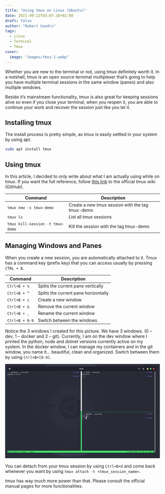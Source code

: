 ```yaml
---
title: "Using tmux on Linux (Ubuntu)"
date: 2021-09-22T03:07:38+02:00
draft: false
author: "Robert Sandru"
tags:
  - Linux
  - Terminal
  - Tmux
cover:
  image: "images/tmux-1.webp"
---
```


Whether you are new to the terminal or not, using tmux definitely worth it. In a nutshell, tmux is an open source terminal multiplexer that’s going to help you
have multiple terminal sessions in the same window (panes) and also multiple
windows.

Beside it’s mainstream functionality, tmux is also great for keeping sessions
alive so even if you close your terminal, when you reopen it, you are able to
continue your work and recover the session just like you let it.

## Installing tmux

The install process is pretty simple, as tmux is easily settled in your system by using apt.

```bash
sudo apt install tmux
```

## Using tmux

In this article, I decided to only write about what I am actually using while
on tmux. If you want the full reference, follow
[this link](https://github.com/tmux/tmux/wiki) to the official tmux wiki
(GitHub).

| Command                          | Description                                      |
| -------------------------------- | ------------------------------------------------ |
| `tmux new -s tmux-demo`          | Create a new tmux session with the tag tmux-demo |
| `tmux ls`                        | List all tmux sessions                           |
| `tmux kill-session -t tmux-demo` | Kill the session with the tag tmux-demo          |

## Managing Windows and Panes

When you create a new session, you are automatically attached to it. Tmux has a command key (prefix key) that you can access usually by pressing `CTRL + B`.

| Command        | Description                          |
| -------------- | ------------------------------------ |
| `Ctrl+B + %`   | Splits the current pane vertically   |
| `Ctrl+B + “`   | Splits the current pane horizontally |
| `Ctrl+B + c`   | Create a new window                  |
| `Ctrl+B + &`   | Remove the current window            |
| `Ctrl+B + ,`   | Rename the current window            |
| `Ctrl+B + 0-9` | Switch between the windows           |

Notice the 3 windows I created for this picture. We have 3 windows.
(0 – dev, 1 – docker and 2 – git). Currently, I am on the dev window where I
printed the python, node and dotnet versions currently active on my system. In
the docker window, I can manage my containers and in the git window, you name
it… beautiful, clean and organized. Switch between them by using `Ctrl+B+[0-9]`.

![Tmux Panes](images/tmux-2.webp)

You can detach from your tmux session by using `Ctrl+B+d` and come back whenever
you want by using `tmux attach -t <tmux_session_name>`.

tmux has way much more power than that. Please consult the official manual
pages for more functionalities.
